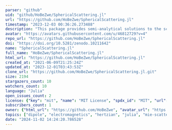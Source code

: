 ```yaml
---
parser: "github"
uid: "github/HoBeZwe/SphericalScattering.jl"
url: "https://github.com/HoBeZwe/SphericalScattering.jl"
timestamp: "2023-12-03 00:36:26.273488"
description: "This package provides semi-analytical solutions to the scattering of time harmonic and static electromagnetic fields from spherical objects."
avatar: "https://avatars.githubusercontent.com/u/46812729?v=4"
repo_url: "https://github.com/HoBeZwe/SphericalScattering.jl"
doi: "https://doi.org/10.5281/zenodo.10211642"
name: "SphericalScattering.jl"
full_name: "HoBeZwe/SphericalScattering.jl"
html_url: "https://github.com/HoBeZwe/SphericalScattering.jl"
created_at: "2021-06-09T21:25:24Z"
updated_at: "2023-12-01T03:43:53Z"
clone_url: "https://github.com/HoBeZwe/SphericalScattering.jl.git"
size: 2194
stargazers_count: 10
watchers_count: 10
language: "Julia"
open_issues_count: 2
license: {"key": "mit", "name": "MIT License", "spdx_id": "MIT", "url": "https://api.github.com/licenses/mit", "node_id": "MDc6TGljZW5zZTEz"}
subscribers_count: 1
owner: {"html_url": "https://github.com/HoBeZwe", "avatar_url": "https://avatars.githubusercontent.com/u/46812729?v=4", "login": "HoBeZwe", "type": "User"}
topics: ["dipole", "electromagnetics", "hertzian", "julia", "mie-scattering", "plane-wave", "scattering", "sphere", "spherical", "fitzgerald", "mie-series", "ring-current", "spherical-waves", "time-harmonic"]
date: "2024-11-02 14:24:20.786528"
---
```

